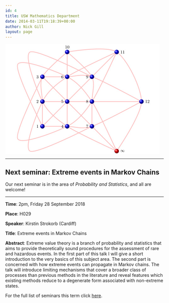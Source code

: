 ```yaml
---
id: 4
title: USW Mathematics Department
date: 2014-03-11T19:18:39+00:00
author: Nick Gill
layout: page
---
```


<img src = "pp3.jpg" align=center>


----

## Next seminar: Extreme events in Markov Chains

Our next seminar is in the area of *Probability and Statistics*, and all are welcome! 

---

**Time**: 2pm, Friday 28 September 2018

**Place**: H029

**Speaker**: Kirstin Strokorb (Cardiff)

**Title**: Extreme events in Markov Chains

**Abstract**: Extreme value theory is a branch of probability and statistics that aims to provide theoretically sound procedures for the assessment of rare and hazardous events. In the first part of this talk I will give a short introduction to the very basics of this subject area. The second part is concerned with how extreme events can propagate in Markov chains. The talk will introduce limiting mechanisms that cover a broader class of processes than previous methods in the literature and reveal features which existing methods reduce to a degenerate form associated with non-extreme states.

For the full list of seminars this term click <a href = "seminars">here</a>.
